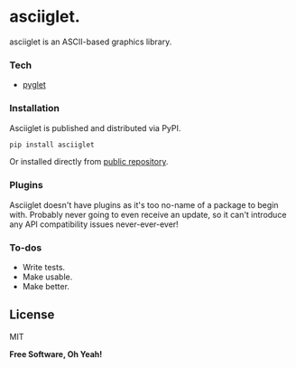 # asciiglet.

asciiglet is an ASCII-based graphics library.

### Tech

* [pyglet][pyglet]

### Installation

Asciiglet is published and distributed via PyPI.

```sh
pip install asciiglet
```

Or installed directly from [public repository][asciiglet].

### Plugins

Asciiglet doesn't have plugins as it's too no-name of a package to begin with. Probably never going to even receive an update, so it can't introduce any API compatibility issues never-ever-ever!

### To-dos

 - Write tests.
 - Make usable.
 - Make better.

License
----

MIT


**Free Software, Oh Yeah!**

[//]: #
   [asciiglet]: <https://github.com/LudwigVonChesterfield/asciiglet>
   [git-repo-url]: <https://github.com/LudwigVonChesterfield/asciiglet.git>
   [pyglet]: <https://pypi.org/project/pyglet/>
